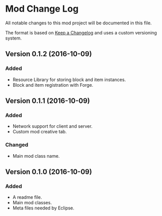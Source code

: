# Mod Change Log
All notable changes to this mod project will be documented in this file.

The format is based on [Keep a Changelog](http://keepachangelog.com/) and uses a custom versioning system.

## Version 0.1.2 (2016-10-09)
### Added
- Resource Library for storing block and item instances.
- Block and item registration with Forge.

## Version 0.1.1 (2016-10-09)
### Added
- Network support for client and server.
- Custom mod creative tab.

### Changed
- Main mod class name.

## Version 0.1.0 (2016-10-09)
### Added
- A readme file.
- Main mod classes.
- Meta files needed by Eclipse.